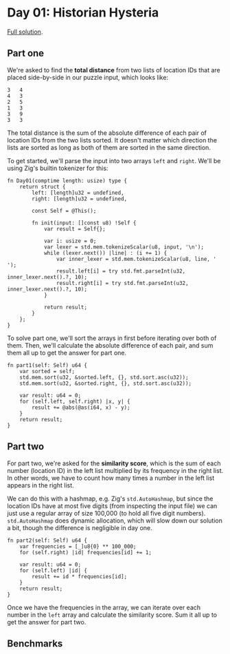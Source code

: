 # Day 01: Historian Hysteria

[Full solution](../src/days/day01.zig).

## Part one

We're asked to find the **total distance** from two lists of location IDs that are placed side-by-side in our puzzle input, which looks like:

```
3   4
4   3
2   5
1   3
3   9
3   3
```

The total distance is the sum of the absolute difference of each pair of location IDs from the two lists sorted. It doesn't matter which direction the lists are sorted as long as both of them are sorted in the same direction.

To get started, we'll parse the input into two arrays `left` and `right`. We'll be using Zig's builtin tokenizer for this:

```zig
fn Day01(comptime length: usize) type {
    return struct {
        left: [length]u32 = undefined,
        right: [length]u32 = undefined,

        const Self = @This();

        fn init(input: []const u8) !Self {
            var result = Self{};

            var i: usize = 0;
            var lexer = std.mem.tokenizeScalar(u8, input, '\n');
            while (lexer.next()) |line| : (i += 1) {
                var inner_lexer = std.mem.tokenizeScalar(u8, line, ' ');
                result.left[i] = try std.fmt.parseInt(u32, inner_lexer.next().?, 10);
                result.right[i] = try std.fmt.parseInt(u32, inner_lexer.next().?, 10);
            }

            return result;
        }
    };
}
```

To solve part one, we'll sort the arrays in first before iterating over both of them. Then, we'll calculate the absolute difference of each pair, and sum them all up to get the answer for part one.

```zig
fn part1(self: Self) u64 {
    var sorted = self;
    std.mem.sort(u32, &sorted.left, {}, std.sort.asc(u32));
    std.mem.sort(u32, &sorted.right, {}, std.sort.asc(u32));

    var result: u64 = 0;
    for (self.left, self.right) |x, y| {
        result += @abs(@as(i64, x) - y);
    }
    return result;
}
```

## Part two

For part two, we're asked for the **similarity score**, which is the sum of each number (location ID) in the left list multiplied by its frequency in the right list. In other words, we have to count how many times a number in the left list appears in the right list.

We can do this with a hashmap, e.g. Zig's `std.AutoHashmap`, but since the location IDs have at most five digits (from inspecting the input file) we can just use a regular array of size 100,000 (to hold all five digit numbers). `std.AutoHashmap` does dynamic allocation, which will slow down our solution a bit, though the difference is negligible in day one.

```zig
fn part2(self: Self) u64 {
    var frequencies = [_]u8{0} ** 100_000;
    for (self.right) |id| frequencies[id] += 1;

    var result: u64 = 0;
    for (self.left) |id| {
        result += id * frequencies[id];
    }
    return result;
}
```

Once we have the frequencies in the array, we can iterate over each number in the `left` array and calculate the similarity score. Sum it all up to get the answer for part two.

## Benchmarks
